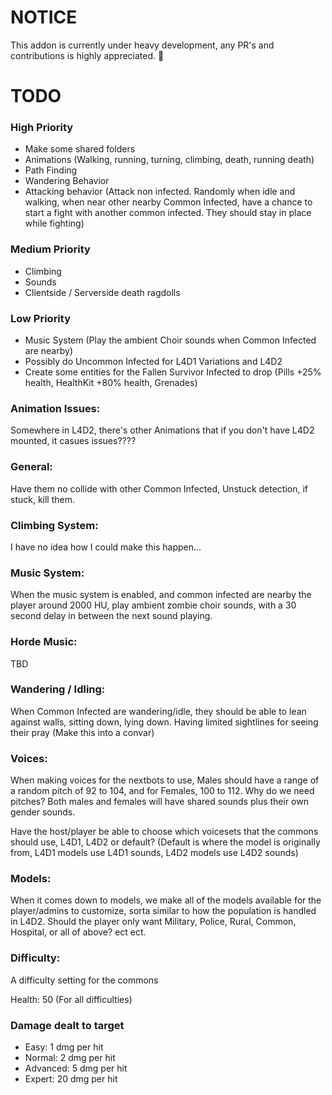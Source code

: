 # NOTICE
This addon is currently under heavy development, any PR's and contributions is highly appreciated. 💖 

# TODO
### High Priority
- Make some shared folders
- Animations (Walking, running, turning, climbing, death, running death)
- Path Finding
- Wandering Behavior
- Attacking behavior (Attack non infected. Randomly when idle and walking, when near other nearby Common Infected, have a chance to start a fight with another common infected. They should stay in place while fighting)
### Medium Priority
- Climbing
- Sounds
- Clientside / Serverside death ragdolls
### Low Priority
- Music System (Play the ambient Choir sounds when Common Infected are nearby)
- Possibly do Uncommon Infected for L4D1 Variations and L4D2
- Create some entities for the Fallen Survivor Infected to drop (Pills +25% health, HealthKit +80% health, Grenades)

### Animation Issues:
Somewhere in L4D2, there's other Animations that if you don't have L4D2 mounted, it casues issues????

### General:
Have them no collide with other Common Infected, Unstuck detection, if stuck, kill them.

### Climbing System:
I have no idea how I could make this happen...

### Music System:
When the music system is enabled, and common infected are nearby the player around 2000 HU, play ambient zombie choir sounds, with a 30 second delay in between the next sound playing. 

### Horde Music:
TBD

### Wandering / Idling:
When Common Infected are wandering/idle, they should be able to lean against walls, sitting down, lying down. Having limited sightlines for seeing their pray (Make this into a convar)

### Voices:
When making voices for the nextbots to use, Males should have a range of a random pitch of 92 to 104, and for Females, 100 to 112.
Why do we need pitches? Both males and females will have shared sounds plus their own gender sounds.

Have the host/player be able to choose which voicesets that the commons should use, L4D1, L4D2 or default? (Default is where the model is originally from, L4D1 models use L4D1 sounds, L4D2 models use L4D2 sounds)

### Models:
When it comes down to models, we make all of the models available for the player/admins to customize, sorta similar to how the population is handled in L4D2.
Should the player only want Military, Police, Rural, Common, Hospital, or all of above? ect ect.

### Difficulty:
A difficulty setting for the commons

Health: 50 (For all difficulties)

### Damage dealt to target
- Easy: 1 dmg per hit
- Normal: 2 dmg per hit
- Advanced: 5 dmg per hit
- Expert: 20 dmg per hit

